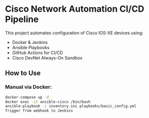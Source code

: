 # Cisco Network Automation CI/CD Pipeline

This project automates configuration of Cisco IOS-XE devices using:
- Docker & Jenkins
- Ansible Playbooks
- GitHub Actions for CI/CD
- Cisco DevNet Always-On Sandbox

## How to Use

### Manual via Docker:
```bash
docker-compose up -d
docker exec -it ansible-cisco /bin/bash
ansible-playbook -i inventory.ini playbooks/basic_config.yml
Trigger from webhook to Jenkins
